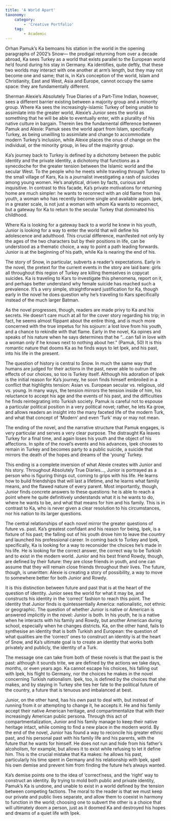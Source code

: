 ```yaml
---
title: 'A World Apart'
taxonomy:
    category:
        - 'Creative Portfolio'
    tag:
        - Academic
---
```


Orhan Pamuk’s Ka bemoans his station in the world in the opening paragraphs of 2002’s Snow— the prodigal returning from over a decade abroad, Ka sees Turkey as a world that exists parallel to the European world he’d found during his stay in Germany. Ka identifies, quite deftly, that these two worlds may interact with one another at arm’s length, but they may not become one and same; that is, in Ka’s conception of the world, Islam and Christianity, East and West, Asia and Europe, cannot occupy the same space: they are fundamentally different. 

Sherman Alexie’s Absolutely True Diaries of a Part-Time Indian, however, sees a different barrier existing between a majority group and a minority group. Where Ka sees the increasingly-islamic Turkey of being unable to assimilate into the greater world, Alexie’s Junior sees the world as something that he will be able to eventually enter, with a plurality of his native culture in bargain. Therein lies the fundamental difference between Pamuk and Alexie: Pamuk sees the world apart from Islam, specifically Turkey, as being unwilling to assimilate and change to accommodate modern Turkey’s inclusion, while Alexie places the onus of change on the individual, or the minority group, in lieu of the majority group.

Ka’s journey back to Turkey is defined by a dichotomy between the public identity and the private identity, a dichotomy that functions as a synecdoche for the greater tension between the Islamic world and the secular West. To the people who he meets while traveling through Turkey to the small village of Kars, Ka is a journalist investigating a rash of suicides among young women. He’s analytical, driven by facts, curious and inquisitive. In contrast to this facade, Ka’s private motivations for returning home are much simpler: he wants to reconnect with an old flame from his youth, a woman who has recently become single and available again. Ipek, in a greater scale, is not just a woman with whom Ka wants to reconnect, but a gateway for Ka to return to the secular Turkey that dominated his childhood.

Where Ka is looking for a gateway back to a world he knew in his youth, Junior is looking for a way to enter the world that will define his adolescence and adulthood. This crucial difference, manifested not only by the ages of the two characters but by their positions in life, can be understood as a thematic choice, a way to point a path leading forwards. Junior is at the beginning of his path, while Ka is nearing the end of his.
	
The story of Snow, in particular, subverts a reader’s expectations. Early in the novel, the pretext for the current events in the story are laid bare: girls all throughout this region of Turkey are killing themselves in copycat suicides. Ka is traveling to Kars to investigate this phenomena, report on it, and perhaps better understand why female suicide has reached such a prevalence. It’s a very simple, straightforward justification for Ka, though early in the novel he does question why he’s traveling to Kars specifically instead of the much larger Batman.

As the novel progresses, though, readers are made privy to Ka and his secrets. He doesn’t care much at all for the cover story regarding his trip; in fact, he seems almost flippant about the entire thing, and is much more concerned with the true impetus for his sojourn: a lost love from his youth, and a chance to rekindle with that flame. Early in the novel, Ka opines and speaks of his nature when he says determines that he “...can fall in love with a woman only if he knows next to nothing about her.” (Pamuk, 50) It is this romantic nature that dooms Ka as he finds ways to let Ipek, and his past, into his life in the present.

The question of history is central to Snow. In much the same way that humans are judged for their actions in the past, never able to outrun the effects of our choices, so too is Turkey itself. Although his adoration of Ipek is the initial reason for Ka’s journey, he soon finds himself embroiled in a conflict that highlights tension: Asian vs. European secular vs. religious, old vs. young. In many ways, the tension mirrors the tension inside of him, his reluctance to accept his age and the events of his past, and the difficulties he finds reintegrating into Turkish society. Pamuk is careful not to espouse a particular political position in a very political novel; rather, he lets Ka grow, and allows readers an insight into the many faceted life of the modern Turk, and what that concept of ‘Modern’ and even ‘Turk’ may or may not mean.

The ending of the novel, and the narrative structure that Pamuk engages, is very particular and serves a very clear purpose. The distraught Ka leaves Turkey for a final time, and again loses his youth and the object of his affections. In spite of the novel’s events and his advances, Ipek chooses to remain in Turkey and becomes party to a public suicide, a suicide that mirrors the death of the hopes and dreams of the ‘young’ Turkey.

This ending is a complete inversion of what Alexie creates with Junior and his story. Throughout Absolutely True Diaries…, Junior is portrayed as a person who is figuring things out, coming to grips with his life. He learns how to build friendships that will last a lifetime, and he learns what family means, and the flawed nature of every parent. Most importantly, though, Junior finds concrete answers to these questions: he is able to reach a point where he quite definitively understands what it is he wants to do, where he wants to be, and what that means for him and his family. This is in contrast to Ka, who is never given a clear resolution to his circumstances, nor his nation to its larger questions. 

The central relationships of each novel mirror the greater questions of future vs. past. Ka’s greatest confidant and his reason for being, Ipek, is a fixture of his past; the falling out of his youth drove him to leave the country and launched his professional career. In coming back to Turkey and Ipek, specifically, Ka is looking for a way to reconsider the choices he’s made in his life. He is looking for the correct answer, the correct way to be Turkish and to exist in the modern world. Junior and his best friend Rowdy, though, are defined by their future: they are close friends in youth, and one can assume that they will remain close friends throughout their lives. The future, though, is unwritten: Alexie is creating a story of possibility, a way to move to somewhere better for both Junior and Rowdy. 

It is this distinction between future and past that is at the heart of the question of identity. Junior sees the world for what it may be, and constructs his identity in the ‘correct’ fashion to reach this point. The identity that Junior finds is quintessentially America: nationalistic, not ethnic or geographic. The question of whether Junior is native or American is answered implicitly in the novel: Junior is both. In his youth, he is a native when he interacts with his family and Rowdy, but another American during school, especially when he changes districts. Ka, on the other hand, fails to synthesise an identity that is both Turkish and European: the question of what qualities are the ‘correct’ ones to construct an identity is at the heart of Snow, and Ka’s ultimate goal is to create an identity that works both privately and publicly, the identity of a Turk. 

The message one can take from both of these novels is that the past is the past: although it sounds trite, we are defined by the actions we take days, months, or even years ago. Ka cannot escape his choices, his falling out with Ipek, his flight to Germany, nor the choices he makes in the novel concerning Turkish nationalism. Ipek, too, is defined by the choices that she makes, and by staying in Turkey she ties her fate to the political future of the country, a future that is tenuous and imbalanced at best.	

Junior, on the other hand, has his own past to deal with, but instead of running from it or attempting to change it, he accepts it. He and his family accept their native American heritage, and compartmentalize that with their increasingly American public persona. Through this act of compartmentalization, Junior and his family manage to keep their native heritage intact, while coming to find a new place in the modern world. By the end of the novel, Junior has found a way to reconcile his greater ethnic past, and his personal past with his family life and his parents, with the future that he wants for himself. He does not run and hide from his father’s alcoholism, for example, but allows it to exist while refusing to let it define him. This is the crucial mistake that Ka makes: he allows his past, particularly his time spent in Germany and his relationship with Ipek, spell his own demise and prevent him from finding the future he’s always wanted.

Ka’s demise points one to the idea of ‘correct’ness, and the ‘right’ way to construct an identity. By trying to mold both public and private identity, Pamuk’s Ka is undone, and unable to exist in a world defined by the tension between competing factions. The moral to the reader is that we must keep our private and public lives separate, and allow them to coexist in harmony to function in the world; choosing one to subvert the other is a choice that will ultimately doom a person, just as it doomed Ka and destroyed his hopes and dreams of a quiet life with Ipek. 

